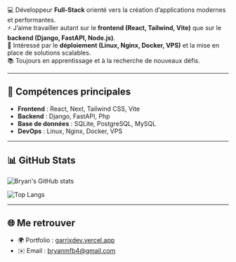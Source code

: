 💻 Développeur **Full-Stack** orienté vers la création d’applications modernes et performantes.  
⚡ J’aime travailler autant sur le **frontend (React, Tailwind, Vite)** que sur le **backend (Django, FastAPI, Node.js)**.  
🚀 Intéressé par le **déploiement (Linux, Nginx, Docker, VPS)** et la mise en place de solutions scalables.  
📚 Toujours en apprentissage et à la recherche de nouveaux défis.

---

## 🔧 Compétences principales
- **Frontend** : React, Next, Tailwind CSS, Vite  
- **Backend** : Django, FastAPI, Php
- **Base de données** : SQLite, PostgreSQL, MySQL  
- **DevOps** : Linux, Nginx, Docker, VPS  

---

## 📊 GitHub Stats
![Bryan's GitHub stats](https://github-readme-stats.vercel.app/api?username=BryanGarrix&show_icons=true&theme=tokyonight)

![Top Langs](https://github-readme-stats.vercel.app/api/top-langs/?username=BryanGarrix&layout=compact&theme=tokyonight)

---

## 🌐 Me retrouver
- 🌍 Portfolio : [garrixdev.vercel.app](https://garrixdev.vercel.app)  
- ✉️ Email : [bryanmfb4@gmail.com](mailto:bryanmfb4@gmail.com)